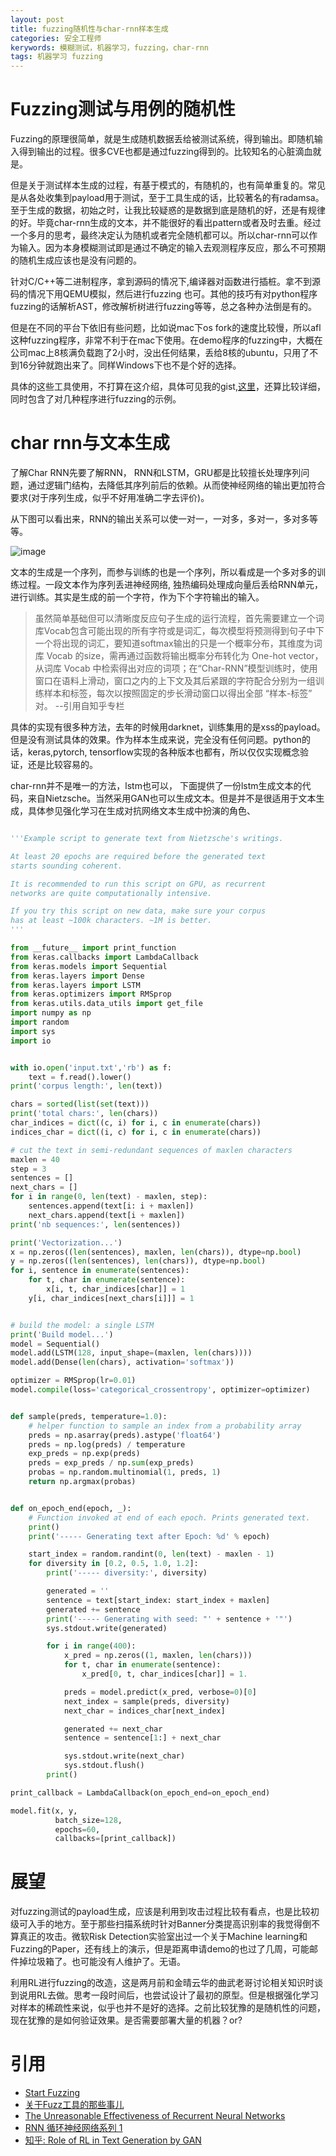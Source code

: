 ```yaml
---
layout: post
title: fuzzing随机性与char-rnn样本生成
categories: 安全工程师
kerywords: 模糊测试，机器学习，fuzzing，char-rnn
tags: 机器学习 fuzzing
---
```



# Fuzzing测试与用例的随机性

Fuzzing的原理很简单，就是生成随机数据丢给被测试系统，得到输出。即随机输入得到输出的过程。很多CVE也都是通过fuzzing得到的。比较知名的心脏滴血就是。

但是关于测试样本生成的过程，有基于模式的，有随机的，也有简单重复的。常见是从各处收集到payload用于测试，至于工具生成的话，比较著名的有radamsa。至于生成的数据，初始之时，让我比较疑惑的是数据到底是随机的好，还是有规律的好。毕竟char-rnn生成的文本，并不能很好的看出pattern或者及时去重。经过一个多月的思考，最终决定认为随机或者完全随机都可以。所以char-rnn可以作为输入。因为本身模糊测试即是通过不确定的输入去观测程序反应，那么不可预期的随机生成应该也是没有问题的。

针对C/C++等二进制程序，拿到源码的情况下,编译器对函数进行插桩。拿不到源码的情况下用QEMU模拟，然后进行fuzzing 也可。其他的技巧有对python程序fuzzing的话解析AST，修改解析树进行fuzzing等等，总之各种办法倒是有的。

但是在不同的平台下依旧有些问题，比如说mac下os fork的速度比较慢，所以afl这种fuzzing程序，非常不利于在mac下使用。在demo程序的fuzzing中，大概在公司mac上8核满负载跑了2小时，没出任何结果，丢给8核的ubuntu，只用了不到16分钟就跑出来了。同样Windows下也不是个好的选择。

具体的这些工具使用，不打算在这介绍，具体可见我的gist,[这里](https://gist.github.com/mylamour/640622641ee39edf3701544a4303cb2e)，还算比较详细，同时包含了对几种程序进行fuzzing的示例。


# char rnn与文本生成 

了解Char RNN先要了解RNN， RNN和LSTM，GRU都是比较擅长处理序列问题，通过逻辑门结构，去降低其序列前后的依赖。从而使神经网络的输出更加符合要求(对于序列生成，似乎不好用准确二字去评价)。

从下图可以看出来，RNN的输出关系可以使一对一，一对多，多对一，多对多等等。

![image](../image/mldl/rnn.jpeg)

文本的生成是一个序列，而参与训练的也是一个序列，所以看成是一个多对多的训练过程。一段文本作为序列丢进神经网络, 独热编码处理成向量后丢给RNN单元，进行训练。其实是生成的前一个字符，作为下个字符输出的输入。

>虽然简单基础但可以清晰度反应句子生成的运行流程，首先需要建立一个词库Vocab包含可能出现的所有字符或是词汇，每次模型将预测得到句子中下一个将出现的词汇，要知道softmax输出的只是一个概率分布，其维度为词库 Vocab 的size，需再通过函数将输出概率分布转化为 One-hot vector，从词库 Vocab 中检索得出对应的词项；在“Char-RNN”模型训练时，使用窗口在语料上滑动，窗口之内的上下文及其后紧跟的字符配合分别为一组训练样本和标签，每次以按照固定的步长滑动窗口以得出全部 “样本-标签” 对。  --引用自知乎专栏

具体的实现有很多种方法，去年的时候用darknet，训练集用的是xss的payload。但是没有测试具体的效果。作为样本生成来说，完全没有任何问题。python的话，keras,pytorch, tensorflow实现的各种版本也都有，所以仅仅实现概念验证，还是比较容易的。

char-rnn并不是唯一的方法，lstm也可以， 下面提供了一份lstm生成文本的代码，来自Nietzsche。当然采用GAN也可以生成文本。但是并不是很适用于文本生成，具体参见强化学习在生成对抗网络文本生成中扮演的角色、

```python

'''Example script to generate text from Nietzsche's writings.

At least 20 epochs are required before the generated text
starts sounding coherent.

It is recommended to run this script on GPU, as recurrent
networks are quite computationally intensive.

If you try this script on new data, make sure your corpus
has at least ~100k characters. ~1M is better.
'''

from __future__ import print_function
from keras.callbacks import LambdaCallback
from keras.models import Sequential
from keras.layers import Dense
from keras.layers import LSTM
from keras.optimizers import RMSprop
from keras.utils.data_utils import get_file
import numpy as np
import random
import sys
import io


with io.open('input.txt','rb') as f:
    text = f.read().lower()
print('corpus length:', len(text))

chars = sorted(list(set(text)))
print('total chars:', len(chars))
char_indices = dict((c, i) for i, c in enumerate(chars))
indices_char = dict((i, c) for i, c in enumerate(chars))

# cut the text in semi-redundant sequences of maxlen characters
maxlen = 40
step = 3
sentences = []
next_chars = []
for i in range(0, len(text) - maxlen, step):
    sentences.append(text[i: i + maxlen])
    next_chars.append(text[i + maxlen])
print('nb sequences:', len(sentences))

print('Vectorization...')
x = np.zeros((len(sentences), maxlen, len(chars)), dtype=np.bool)
y = np.zeros((len(sentences), len(chars)), dtype=np.bool)
for i, sentence in enumerate(sentences):
    for t, char in enumerate(sentence):
        x[i, t, char_indices[char]] = 1
    y[i, char_indices[next_chars[i]]] = 1


# build the model: a single LSTM
print('Build model...')
model = Sequential()
model.add(LSTM(128, input_shape=(maxlen, len(chars))))
model.add(Dense(len(chars), activation='softmax'))

optimizer = RMSprop(lr=0.01)
model.compile(loss='categorical_crossentropy', optimizer=optimizer)


def sample(preds, temperature=1.0):
    # helper function to sample an index from a probability array
    preds = np.asarray(preds).astype('float64')
    preds = np.log(preds) / temperature
    exp_preds = np.exp(preds)
    preds = exp_preds / np.sum(exp_preds)
    probas = np.random.multinomial(1, preds, 1)
    return np.argmax(probas)


def on_epoch_end(epoch, _):
    # Function invoked at end of each epoch. Prints generated text.
    print()
    print('----- Generating text after Epoch: %d' % epoch)

    start_index = random.randint(0, len(text) - maxlen - 1)
    for diversity in [0.2, 0.5, 1.0, 1.2]:
        print('----- diversity:', diversity)

        generated = ''
        sentence = text[start_index: start_index + maxlen]
        generated += sentence
        print('----- Generating with seed: "' + sentence + '"')
        sys.stdout.write(generated)

        for i in range(400):
            x_pred = np.zeros((1, maxlen, len(chars)))
            for t, char in enumerate(sentence):
                x_pred[0, t, char_indices[char]] = 1.

            preds = model.predict(x_pred, verbose=0)[0]
            next_index = sample(preds, diversity)
            next_char = indices_char[next_index]

            generated += next_char
            sentence = sentence[1:] + next_char

            sys.stdout.write(next_char)
            sys.stdout.flush()
        print()

print_callback = LambdaCallback(on_epoch_end=on_epoch_end)

model.fit(x, y,
          batch_size=128,
          epochs=60,
          callbacks=[print_callback])

```

# 展望

对fuzzing测试的payload生成，应该是利用到攻击过程比较有看点，也是比较初级可入手的地方。至于那些扫描系统时针对Banner分类提高识别率的我觉得倒不算真正的攻击。微软Risk Detection实验室出过一个关于Machine learning和Fuzzing的Paper，还有线上的演示，但是距离申请demo的也过了几周，可能邮件掉垃圾箱了。也可能没有人维护了。无语。

利用RL进行fuzzing的改造，这是两月前和金晴云华的曲武老哥讨论相关知识时谈到说用RL去做。思考一段时间后，也尝试设计了最初的原型。但是根据强化学习对样本的稀疏性来说，似乎也并不是好的选择。之前比较犹豫的是随机性的问题，现在犹豫的是如何验证效果。是否需要部署大量的机器？or?

# 引用

* [Start Fuzzing](https://gist.github.com/mylamour/640622641ee39edf3701544a4303cb2e)
* [关于Fuzz工具的那些事儿](http://www.freebuf.com/sectool/76861.html)
* [The Unreasonable Effectiveness of Recurrent Neural Networks](http://karpathy.github.io/2015/05/21/rnn-effectiveness/)
* [RNN 循环神经网络系列 1](https://juejin.im/post/59f0c5b0f265da43085d3e94)
* [知乎: Role of RL in Text Generation by GAN](https://zhuanlan.zhihu.com/p/29168803)